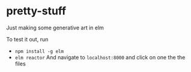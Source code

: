 # pretty-stuff
Just making some generative art in elm

To test it out, run
* `npm install -g elm`
* `elm reactor`
And navigate to `localhost:8000` and click on one the the files
